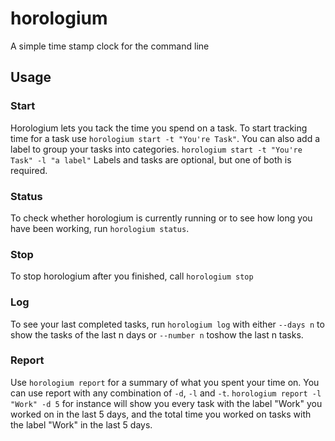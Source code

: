 

# horologium
A simple time stamp clock for the command line
## Usage
### Start
Horologium lets you tack the time you spend on a task. To start tracking time for a task use `horologium start -t "You're Task"`.
You can also add a label to group your tasks into categories.
`horologium start -t "You're Task" -l "a label"`
Labels and tasks are optional, but one of both is required.

### Status
To check whether horologium is currently running or to see how long you have been working, run `horologium status`.

### Stop
To stop horologium after you finished, call `horologium stop`

### Log
To see your last completed tasks, run `horologium log` with either `--days n` to show the tasks of the last n days or `--number n` toshow the last n tasks.

### Report
Use `horologium report` for a summary of what you spent your time on. You can use report with any combination of `-d`, `-l` and `-t`.
`horologium report -l "Work" -d 5` for instance will show you every task with the label "Work" you worked on in the last 5 days, and the total time you worked on tasks with the label "Work" in the last 5 days.

